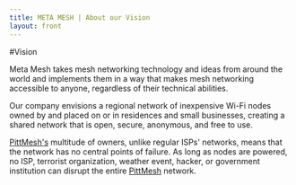 ```yaml
---
title: META MESH | About our Vision
layout: front
---
```

#Vision

Meta Mesh takes mesh networking technology and ideas from around the world and
implements them in a way that makes mesh networking accessible to anyone,
regardless of their technical abilities.

Our company envisions a regional network of inexpensive Wi-Fi nodes
owned by and placed on or in residences and small businesses, creating a
shared network that is open, secure, anonymous, and free to use.

[PittMesh's](http://www.pittmesh.net) multitude of owners, unlike regular ISPs' networks, means that the network has no central points of
failure. As long as nodes are powered, no ISP, terrorist organization, weather
event, hacker, or government institution can disrupt the entire [PittMesh](http://www.pittmesh.net)
network.
